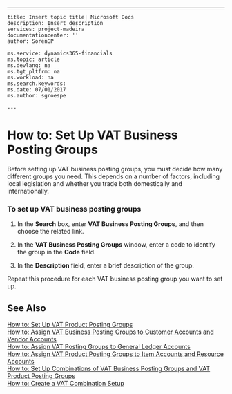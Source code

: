 ---
    title: Insert topic title| Microsoft Docs
    description: Insert description
    services: project-madeira
    documentationcenter: ''
    author: SorenGP

    ms.service: dynamics365-financials
    ms.topic: article
    ms.devlang: na
    ms.tgt_pltfrm: na
    ms.workload: na
    ms.search.keywords:
    ms.date: 07/01/2017
    ms.author: sgroespe

    ---
# How to: Set Up VAT Business Posting Groups
Before setting up VAT business posting groups, you must decide how many different groups you need. This depends on a number of factors, including local legislation and whether you trade both domestically and internationally.  
  
### To set up VAT business posting groups  
  
1.  In the **Search** box, enter **VAT Business Posting Groups**, and then choose the related link.  
  
2.  In the **VAT Business Posting Groups** window, enter a code to identify the group in the **Code** field.  
  
3.  In the **Description** field, enter a brief description of the group.  
  
 Repeat this procedure for each VAT business posting group you want to set up.  
  
## See Also  
 [How to: Set Up VAT Product Posting Groups](../FullExperience/how-to-set-up-vat-product-posting-groups.md)   
 [How to: Assign VAT Business Posting Groups to Customer Accounts and Vendor Accounts](../FullExperience/how-to-assign-vat-business-posting-groups-to-customer-accounts-and-vendor-accounts.md)   
 [How to: Assign VAT Posting Groups to General Ledger Accounts](../FullExperience/how-to-assign-vat-posting-groups-to-general-ledger-accounts.md)   
 [How to: Assign VAT Product Posting Groups to Item Accounts and Resource Accounts](../FullExperience/how-to-assign-vat-product-posting-groups-to-item-accounts-and-resource-accounts.md)   
 [How to: Set Up Combinations of VAT Business Posting Groups and VAT Product Posting Groups](../FullExperience/how-to-set-up-combinations-of-vat-business-posting-groups-and-vat-product-posting-groups.md)   
 [How to: Create a VAT Combination Setup](../FullExperience/how-to-create-a-vat-combination-setup.md)